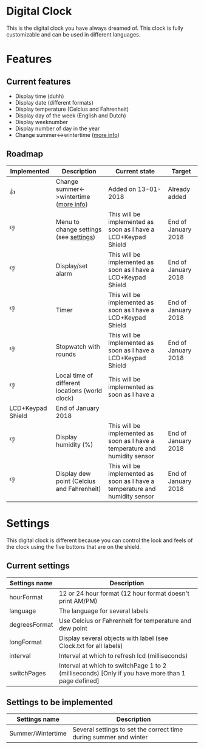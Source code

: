 # Digital Clock

This is the digital clock you have always dreamed of. This clock is fully customizable and can be used in different languages.

# Features
## Current features
- Display time (duhh)
- Display date (different formats)
- Display temperature (Celcius and Fahrenheit)
- Display day of the week (English and Dutch)
- Display weeknumber
- Display number of day in the year
-	Change summer<->wintertime ([more info](https://en.wikipedia.org/wiki/Summer_Time_in_Europe))

## Roadmap
 Implemented | Description | Current state | Target
 ----------- | ----------- | ------------- | ------
 :+1: | Change summer<->wintertime ([more info](https://en.wikipedia.org/wiki/Summer_Time_in_Europe)) | Added on 13-01-2018 | Already added
 :-1: | Menu to change settings (see [settings](https://github.com/sebastiaanspeck/Digital-Clock#settings)) | This will be implemented as soon as I have a LCD+Keypad Shield | End of January 2018
 :-1: | Display/set alarm | This will be implemented as soon as I have a LCD+Keypad Shield | End of January 2018
 :-1: | Timer | This will be implemented as soon as I have a LCD+Keypad Shield | End of January 2018
 :-1: | Stopwatch with rounds | This will be implemented as soon as I have a LCD+Keypad Shield | End of January 2018
 :-1: | Local time of different locations (world clock) | This will be implemented as soon as I have a
 LCD+Keypad Shield | End of January 2018
 :-1: | Display humidity (%) | This will be implemented as soon as I have a temperature and humidity sensor | End of January 2018
 :-1: | Display dew point (Celcius and Fahrenheit) | This will be implemented as soon as I have a temperature and humidity sensor | End of January 2018

# Settings
This digital clock is different because you can control the look and feels of the clock using the five buttons that are on the shield.
## Current settings
Settings name | Description
------------- | -----------
hourFormat    | 12 or 24 hour format (12 hour format doesn't print AM/PM)
language      | The language for several labels
degreesFormat | Use Celcius or Fahrenheit for temperature and dew point
longFormat    | Display several objects with label (see Clock.txt for all labels)
interval      | Interval at which to refresh lcd (milliseconds)
switchPages   | Interval at which to switchPage 1 to 2 (milliseconds) [Only if you have more than 1 page defined]

## Settings  to be implemented
Settings name | Description
------------- | -----------
Summer/Wintertime | Several settings to set the correct time during summer and winter
